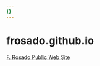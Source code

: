 ```yaml
---
{}
---
```

   
# frosado.github.io   
   
[F. Rosado Public Web Site](https://frosado.github.io/)